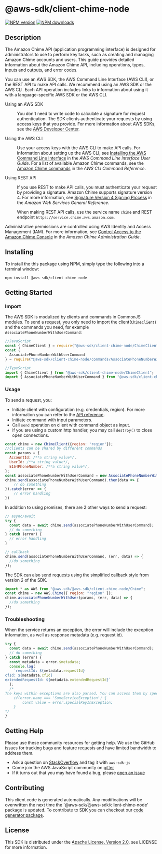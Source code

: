 # @aws-sdk/client-chime-node

[![NPM version](https://img.shields.io/npm/v/@aws-sdk/client-chime-node/preview.svg)](https://www.npmjs.com/package/@aws-sdk/client-chime-node)
[![NPM downloads](https://img.shields.io/npm/dm/@aws-sdk/client-chime-node.svg)](https://www.npmjs.com/package/@aws-sdk/client-chime-node)

## Description

<p>The Amazon Chime API (application programming interface) is designed for administrators to use to perform key tasks, such as creating and managing Amazon Chime accounts and users. This guide provides detailed information about the Amazon Chime API, including operations, types, inputs and outputs, and error codes.</p> <p>You can use an AWS SDK, the AWS Command Line Interface (AWS CLI), or the REST API to make API calls. We recommend using an AWS SDK or the AWS CLI. Each API operation includes links to information about using it with a language-specific AWS SDK or the AWS CLI.</p> <dl> <dt>Using an AWS SDK</dt> <dd> <p>You don't need to write code to calculate a signature for request authentication. The SDK clients authenticate your requests by using access keys that you provide. For more information about AWS SDKs, see the <a href="http://aws.amazon.com/developer/">AWS Developer Center</a>.</p> </dd> <dt>Using the AWS CLI</dt> <dd> <p>Use your access keys with the AWS CLI to make API calls. For information about setting up the AWS CLI, see <a href="https://docs.aws.amazon.com/cli/latest/userguide/installing.html">Installing the AWS Command Line Interface</a> in the <i>AWS Command Line Interface User Guide</i>. For a list of available Amazon Chime commands, see the <a href="https://docs.aws.amazon.com/cli/latest/reference/chime/index.html">Amazon Chime commands</a> in the <i>AWS CLI Command Reference</i>.</p> </dd> <dt>Using REST API</dt> <dd> <p>If you use REST to make API calls, you must authenticate your request by providing a signature. Amazon Chime supports signature version 4. For more information, see <a href="https://docs.aws.amazon.com/general/latest/gr/signature-version-4.html">Signature Version 4 Signing Process</a> in the <i>Amazon Web Services General Reference</i>.</p> <p>When making REST API calls, use the service name <code>chime</code> and REST endpoint <code>https://service.chime.aws.amazon.com</code>.</p> </dd> </dl> <p>Administrative permissions are controlled using AWS Identity and Access Management (IAM). For more information, see <a href="https://docs.aws.amazon.com/chime/latest/ag/control-access.html">Control Access to the Amazon Chime Console</a> in the <i>Amazon Chime Administration Guide</i>.</p>

## Installing

To install the this package using NPM, simply type the following into a terminal window:

```
npm install @aws-sdk/client-chime-node
```

## Getting Started

### Import

The AWS SDK is modulized by clients and commands in CommonJS modules. To send a request, you only need to import the client(`ChimeClient`) and the commands you need, for example `AssociatePhoneNumberWithUserCommand`:

```javascript
//JavaScript
const { ChimeClient } = require("@aws-sdk/client-chime-node/ChimeClient");
const {
  AssociatePhoneNumberWithUserCommand
} = require("@aws-sdk/client-chime-node/commands/AssociatePhoneNumberWithUserCommand");
```

```javascript
//TypeScript
import { ChimeClient } from "@aws-sdk/client-chime-node/ChimeClient";
import { AssociatePhoneNumberWithUserCommand } from "@aws-sdk/client-chime-node/commands/AssociatePhoneNumberWithUserCommand";
```

### Usage

To send a request, you:

- Initiate client with configuration (e.g. credentials, region). For more information you can refer to the [API reference][].
- Initiate command with input parameters.
- Call `send` operation on client with command object as input.
- If you are using a custom http handler, you may call `destroy()` to close open connections.

```javascript
const chime = new ChimeClient({region: 'region'});
//clients can be shared by different commands
const params = {
  AccountId: /**a string value*/,
  UserId: /**a string value*/,
  E164PhoneNumber: /**a string value*/,
};
const associatePhoneNumberWithUserCommand = new AssociatePhoneNumberWithUserCommand(params);
chime.send(associatePhoneNumberWithUserCommand).then(data => {
    // do something
}).catch(error => {
    // error handling
})
```

In addition to using promises, there are 2 other ways to send a request:

```javascript
// async/await
try {
  const data = await chime.send(associatePhoneNumberWithUserCommand);
  // do something
} catch (error) {
  // error handling
}
```

```javascript
// callback
chime.send(associatePhoneNumberWithUserCommand, (err, data) => {
  //do something
});
```

The SDK can also send requests using the simplified callback style from version 2 of the SDK.

```javascript
import * as AWS from "@aws-sdk/@aws-sdk/client-chime-node/Chime";
const chime = new AWS.Chime({ region: "region" });
chime.associatePhoneNumberWithUser(params, (err, data) => {
  //do something
});
```

### Troubleshooting

When the service returns an exception, the error will include the exception information, as well as response metadata (e.g. request id).

```javascript
try {
  const data = await chime.send(associatePhoneNumberWithUserCommand);
  // do something
} catch (error) {
  const metadata = error.$metadata;
  console.log(
    `requestId: ${metadata.requestId}
cfId: ${metadata.cfId}
extendedRequestId: ${metadata.extendedRequestId}`
  );
  /*
The keys within exceptions are also parsed. You can access them by specifying exception names:
    if(error.name === 'SomeServiceException') {
        const value = error.specialKeyInException;
    }
*/
}
```

## Getting Help

Please use these community resources for getting help. We use the GitHub issues for tracking bugs and feature requests and have limited bandwidth to address them.

- Ask a question on [StackOverflow](https://stackoverflow.com/questions/tagged/aws-sdk-js) and tag it with `aws-sdk-js`
- Come join the AWS JavaScript community on [gitter](https://gitter.im/aws/aws-sdk-js-v3)
- If it turns out that you may have found a bug, please [open an issue](https://github.com/aws/aws-sdk-js-v3/issues)

## Contributing

This client code is generated automatically. Any modifications will be overwritten the next time the `@aws-sdk/@aws-sdk/client-chime-node' package is updated. To contribute to SDK you can checkout our [code generator package][].

## License

This SDK is distributed under the
[Apache License, Version 2.0](http://www.apache.org/licenses/LICENSE-2.0),
see LICENSE for more information.

[code generator package]: https://github.com/aws/aws-sdk-js-v3/tree/master/packages/service-types-generator
[api reference]: https://docs.aws.amazon.com/AWSJavaScriptSDK/latest/
